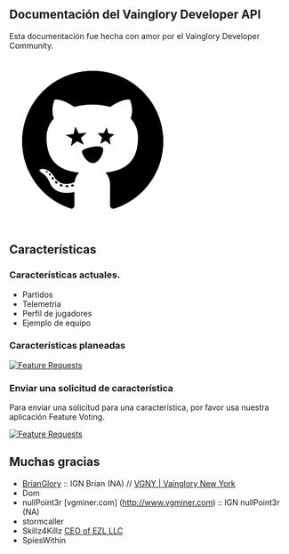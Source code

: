 Documentación del Vainglory Developer API
-------------
Esta documentación fue hecha con amor por el Vainglory Developer Community.
 
![Image of OctOPAF](https://github.com/BrianGlory/images/blob/master/octopaf.png)
 
 
## Características
 
### Características actuales.
 
* Partidos
* Telemetria
* Perfil de jugadores
* Ejemplo de equipo
 
### Características planeadas
 
[![Feature Requests](http://feathub.com/madglory/gamelocker-vainglory?format=svg)](http://feathub.com/madglory/gamelocker-vainglory)
 
### Enviar una solicitud de característica
Para enviar una solicitud para una característica, por favor usa nuestra aplicación Feature Voting.
 
[![Feature Requests](https://cloud.githubusercontent.com/assets/390379/10127973/045b3a96-6560-11e5-9b20-31a2032956b2.png)](http://feathub.com/madglory/gamelocker-vainglory)
 
 
Muchas gracias
--------------------
  * [BrianGlory](http://twitter.com/BrianGlory) :: IGN Brian (NA) // [VGNY | Vainglory New York](http://www.vgny.org)
  * Dom
  * nullPoint3r [vgminer.com] (http://www.vgminer.com) :: IGN nullPoint3r (NA)
  * stormcaller
  * Skillz4Killz [CEO of EZL LLC](https://ezlgg.com)
  * SpiesWithin
